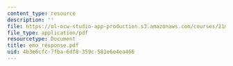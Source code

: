 ```yaml
---
content_type: resource
description: ''
file: https://ol-ocw-studio-app-production.s3.amazonaws.com/courses/21m-734-lighting-design-for-the-theatre-fall-2003/4b3e6cfc7fba6df8359c581e6e4ea466_emo_response.pdf
file_type: application/pdf
resourcetype: Document
title: emo_response.pdf
uid: 4b3e6cfc-7fba-6df8-359c-581e6e4ea466
---
```

